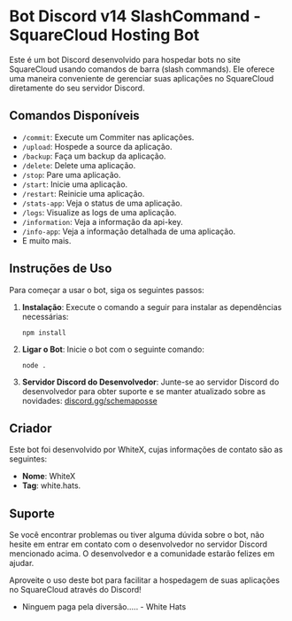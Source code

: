 # Bot Discord v14 SlashCommand - SquareCloud Hosting Bot

Este é um bot Discord desenvolvido para hospedar bots no site SquareCloud usando comandos de barra (slash commands). Ele oferece uma maneira conveniente de gerenciar suas aplicações no SquareCloud diretamente do seu servidor Discord. 

## Comandos Disponíveis

- `/commit`: Execute um Commiter nas aplicações.
- `/upload`: Hospede a source da aplicação.
- `/backup`: Faça um backup da aplicação.
- `/delete`: Delete uma aplicação.
- `/stop`: Pare uma aplicação.
- `/start`: Inicie uma aplicação.
- `/restart`: Reinicie uma aplicação.
- `/stats-app`: Veja o status de uma aplicação.
- `/logs`: Visualize as logs de uma aplicação.
- `/information`: Veja a informação da api-key.
- `/info-app`: Veja a informação detalhada de uma aplicação.
- E muito mais.

## Instruções de Uso

Para começar a usar o bot, siga os seguintes passos:

1. **Instalação**:
   Execute o comando a seguir para instalar as dependências necessárias:
   ```
   npm install
   ```

2. **Ligar o Bot**:
   Inicie o bot com o seguinte comando:
   ```
   node .
   ```

3. **Servidor Discord do Desenvolvedor**:
   Junte-se ao servidor Discord do desenvolvedor para obter suporte e se manter atualizado sobre as novidades:
   [discord.gg/schemaposse](https://discord.gg/schemaposse)

## Criador

Este bot foi desenvolvido por WhiteX, cujas informações de contato são as seguintes:

- **Nome**: WhiteX
- **Tag**: white.hats.

## Suporte

Se você encontrar problemas ou tiver alguma dúvida sobre o bot, não hesite em entrar em contato com o desenvolvedor no servidor Discord mencionado acima. O desenvolvedor e a comunidade estarão felizes em ajudar.

Aproveite o uso deste bot para facilitar a hospedagem de suas aplicações no SquareCloud através do Discord!

- Ninguem paga pela diversão..... - White Hats

